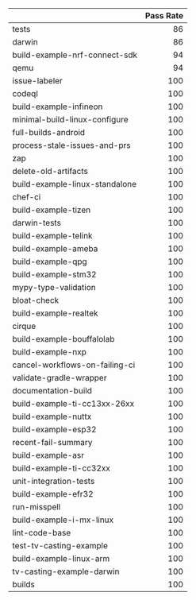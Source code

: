 |                                |   Pass Rate |
|:-------------------------------|------------:|
| tests                          |          86 |
| darwin                         |          86 |
| build-example-nrf-connect-sdk  |          94 |
| qemu                           |          94 |
| issue-labeler                  |         100 |
| codeql                         |         100 |
| build-example-infineon         |         100 |
| minimal-build-linux-configure  |         100 |
| full-builds-android            |         100 |
| process-stale-issues-and-prs   |         100 |
| zap                            |         100 |
| delete-old-artifacts           |         100 |
| build-example-linux-standalone |         100 |
| chef-ci                        |         100 |
| build-example-tizen            |         100 |
| darwin-tests                   |         100 |
| build-example-telink           |         100 |
| build-example-ameba            |         100 |
| build-example-qpg              |         100 |
| build-example-stm32            |         100 |
| mypy-type-validation           |         100 |
| bloat-check                    |         100 |
| build-example-realtek          |         100 |
| cirque                         |         100 |
| build-example-bouffalolab      |         100 |
| build-example-nxp              |         100 |
| cancel-workflows-on-failing-ci |         100 |
| validate-gradle-wrapper        |         100 |
| documentation-build            |         100 |
| build-example-ti-cc13xx-26xx   |         100 |
| build-example-nuttx            |         100 |
| build-example-esp32            |         100 |
| recent-fail-summary            |         100 |
| build-example-asr              |         100 |
| build-example-ti-cc32xx        |         100 |
| unit-integration-tests         |         100 |
| build-example-efr32            |         100 |
| run-misspell                   |         100 |
| build-example-i-mx-linux       |         100 |
| lint-code-base                 |         100 |
| test-tv-casting-example        |         100 |
| build-example-linux-arm        |         100 |
| tv-casting-example-darwin      |         100 |
| builds                         |         100 |